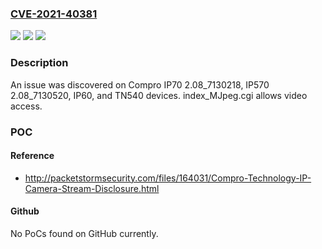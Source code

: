 ### [CVE-2021-40381](https://cve.mitre.org/cgi-bin/cvename.cgi?name=CVE-2021-40381)
![](https://img.shields.io/static/v1?label=Product&message=n%2Fa&color=blue)
![](https://img.shields.io/static/v1?label=Version&message=n%2Fa&color=blue)
![](https://img.shields.io/static/v1?label=Vulnerability&message=n%2Fa&color=brighgreen)

### Description

An issue was discovered on Compro IP70 2.08_7130218, IP570 2.08_7130520, IP60, and TN540 devices. index_MJpeg.cgi allows video access.

### POC

#### Reference
- http://packetstormsecurity.com/files/164031/Compro-Technology-IP-Camera-Stream-Disclosure.html

#### Github
No PoCs found on GitHub currently.

